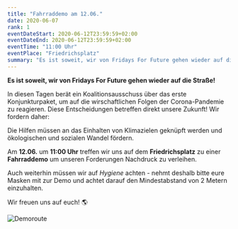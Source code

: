 ```yaml
---
title: "Fahrraddemo am 12.06."
date: 2020-06-07
rank: 1
eventDateStart: 2020-06-12T23:59:59+02:00
eventDateEnd: 2020-06-12T23:59:59+02:00
eventTime: "11:00 Uhr"
eventPlace: "Friedrichsplatz"
summary: "Es ist soweit, wir von Fridays For Future gehen wieder auf die Straße!"
---
```


**Es ist soweit, wir von Fridays For Future gehen wieder auf die Straße!**  

In diesen Tagen berät ein Koalitionsausschuss über das erste Konjunkturpaket, um auf die wirschaftlichen Folgen der Corona-Pandemie zu reagieren. Diese Entscheidungen betreffen direkt unsere Zukunft! Wir fordern daher: 

Die Hilfen müssen an das Einhalten von Klimazielen geknüpft werden und ökologischen und sozialen Wandel fördern.

Am **12.06.** um **11:00 Uhr** treffen wir uns auf dem **Friedrichsplatz** zu einer **Fahrraddemo** um unseren Forderungen Nachdruck zu verleihen.

Auch weiterhin müssen wir auf *Hygiene* achten - nehmt deshalb bitte eure Masken mit zur Demo und achtet darauf den Mindestabstand von 2 Metern einzuhalten.

Wir freuen uns auf euch! 🌎

![Demoroute](/img/Demoroute-12-06-20.png)
